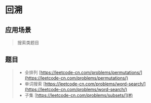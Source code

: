 # 回溯

## 应用场景

> 搜索类题目

## 题目

> * 全排列 [https://leetcode-cn.com/problems/permutations/](https://leetcode-cn.com/problems/permutations/)
> * 单词搜索 [https://leetcode-cn.com/problems/word-search/](https://leetcode-cn.com/problems/word-search/)
> * 子集 [https://leetcode-cn.com/problems/subsets/](#)



